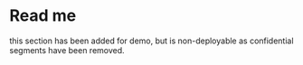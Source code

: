 # Read me

this section has been added for demo, but is non-deployable as confidential segments have been removed.
